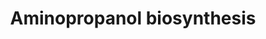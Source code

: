 ---
authors:
- Anwesha
- Eweitz
description: Developed by Gramene.org  Source:[http://plantreactome.gramene.org/ Plant
  Reactome].
last-edited: 2021-05-21
organisms:
- Oryza sativa
redirect_from:
- /index.php/Pathway:WP3416
- /instance/WP3416
revision: null
schema-jsonld:
- '@context': https://schema.org/
  '@id': https://wikipathways.github.io/pathways/WP3416.html
  '@type': Dataset
  creator:
    '@type': Organization
    name: WikiPathways
  description: Developed by Gramene.org  Source:[http://plantreactome.gramene.org/
    Plant Reactome].
  keywords:
  - 1-amino-propan-2-ol
  - 2-amino-3-oxobutanoate
  - 3-dehydrogenase
  - CO2
  - H+
  - L-Thr
  - L-threonine
  - NAD+
  - NADH
  - aminoacetone
  license: CC0
  name: Aminopropanol biosynthesis
seo: CreativeWork
title: Aminopropanol biosynthesis
wpid: WP3416
---